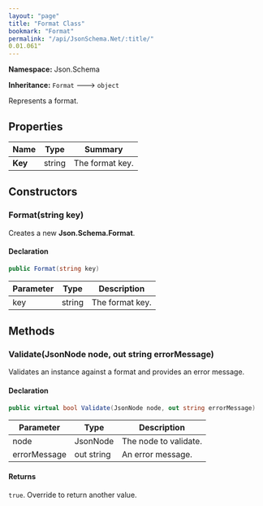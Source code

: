 ```yaml
---
layout: "page"
title: "Format Class"
bookmark: "Format"
permalink: "/api/JsonSchema.Net/:title/"
0.01.061"
---
```

**Namespace:** Json.Schema

**Inheritance:**
`Format`
 🡒 
`object`

Represents a format.

## Properties

| Name | Type | Summary |
|---|---|---|
| **Key** | string | The format key. |

## Constructors

### Format(string key)

Creates a new **Json.Schema.Format**.

#### Declaration

```c#
public Format(string key)
```

| Parameter | Type | Description |
|---|---|---|
| key | string | The format key. |


## Methods

### Validate(JsonNode node, out string errorMessage)

Validates an instance against a format and provides an error message.

#### Declaration

```c#
public virtual bool Validate(JsonNode node, out string errorMessage)
```

| Parameter | Type | Description |
|---|---|---|
| node | JsonNode | The node to validate. |
| errorMessage | out string | An error message. |


#### Returns

`true`.  Override to return another value.

